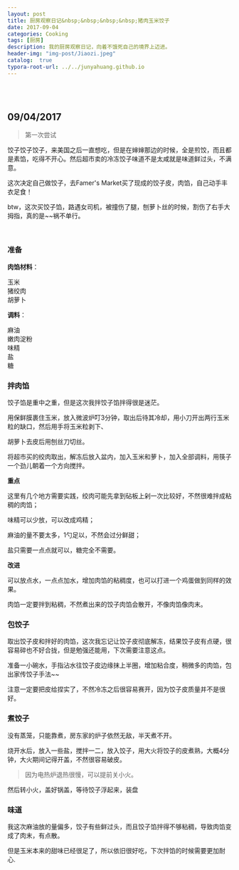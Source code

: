 ```yaml
---
layout: post
title: 厨房观察日记&nbsp;&nbsp;&nbsp;&nbsp;猪肉玉米饺子
date: 2017-09-04
categories: Cooking
tags: [厨房]
description: 我的厨房观察日记，向着不饿死自己的境界上迈进。
header-img: "img-post/Jiaozi.jpeg"
catalog:  true
typora-root-url: ../../junyahuang.github.io
---
```


 <br />
 <br />
    
    
## 09/04/2017 
>第一次尝试

饺子饺子饺子，来美国之后一直想吃，但是在婶婶那边的时候，全是煎饺，而且都是素馅，吃得不开心。然后超市卖的冷冻饺子味道不是太咸就是味道鲜过头，不满意。

这次决定自己做饺子，去Famer's Market买了现成的饺子皮，肉馅，自己动手丰衣足食！

btw，这次买饺子馅，路遇女司机，被撞伤了腿，刨萝卜丝的时候，割伤了右手大拇指，真的是~~祸不单行。

<br />

### 准备

**肉馅材料**： 

玉米<br />
猪绞肉<br />
胡萝卜<br />

**调料**：

麻油<br />
嫩肉淀粉<br />
味精<br />
盐<br />
糖<br />

### 拌肉馅

饺子馅是重中之重，但是这次我拌饺子馅拌得很是迷茫。

用保鲜膜裹住玉米，放入微波炉叮3分钟，取出后待其冷却，用小刀开出两行玉米粒的缺口，然后用手将玉米粒剥下、

胡萝卜去皮后用刨丝刀切丝。

将超市买的绞肉取出，解冻后放入盆内，加入玉米和萝卜，加入全部调料，用筷子一个劲儿朝着一个方向搅拌。

**重点**

这里有几个地方需要实践，绞肉可能先拿到砧板上剁一次比较好，不然很难拌成粘稠的肉馅；

味精可以少放，可以改成鸡精；

麻油的量不要太多，1勺足以，不然会过分鲜甜；

盐只需要一点点就可以，糖完全不需要。

**改进**

可以放点水，一点点加水，增加肉馅的粘稠度，也可以打进一个鸡蛋做到同样的效果。

肉馅一定要拌到粘稠，不然煮出来的饺子肉馅会散开，不像肉馅像肉末。

### 包饺子

取出饺子皮和拌好的肉馅，这次我忘记让饺子皮彻底解冻，结果饺子皮有点硬，很容易碎也不好合拢，但是勉强还能用，下次需要注意这点。

准备一小碗水，手指沾水往饺子皮边缘抹上半圈，增加粘合度，稍微多的肉馅，包出家传饺子手法~~

注意一定要把皮给捏实了，不然冷冻之后很容易赛开，因为饺子皮质量并不是很好。



### 煮饺子

没有蒸笼，只能靠煮，房东家的炉子依然无敌，半天煮不开。

烧开水后，放入一些盐，搅拌一二，放入饺子，用大火将饺子的皮煮熟，大概4分钟，大火期间记得开盖，不然很容易破皮。

>因为电热炉退热很慢，可以提前关小火。

然后转小火，盖好锅盖，等待饺子浮起来，装盘


### 味道

我这次麻油放的量偏多，饺子有些鲜过头，而且饺子馅拌得不够粘稠，导致肉馅变成了肉末，有点散。

但是玉米本来的甜味已经很足了，所以依旧很好吃，下次拌馅的时候需要更加耐心.



